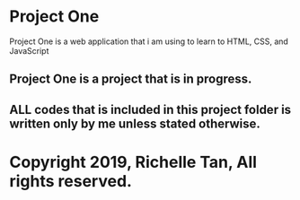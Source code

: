 # Project One
Project One is a web application that i am using to learn to HTML, CSS, and JavaScript 

## Project One is a project that is in progress. 
## ALL codes that is included in this project folder is written only by me unless stated otherwise.

# Copyright 2019, Richelle Tan, All rights reserved. 
